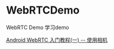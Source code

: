 # WebRTCDemo
WebRTC Demo 学习demo

[Android WebRTC 入门教程(一) -- 使用相机](https://blog.csdn.net/u011418943/article/details/127108642)
